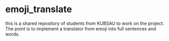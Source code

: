 # emoji_translate
this is a shared repository of students from KUBSAU to work on the project. The point is to implement a translator from emoji into full sentences and words.
